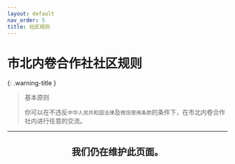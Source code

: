 ```yaml
---
layout: default
nav_order: 5
title: 社区规则
---
```


# 市北内卷合作社社区规则

{: .warning-title }
> 基本原则
> 
> 你可以在不违反`中华人民共和国法律`及`微信使用条款`的条件下，在市北内卷合作社内进行任意的交流。

---

<div align="center">
<h2>我们仍在维护此页面。</h2>
</div>